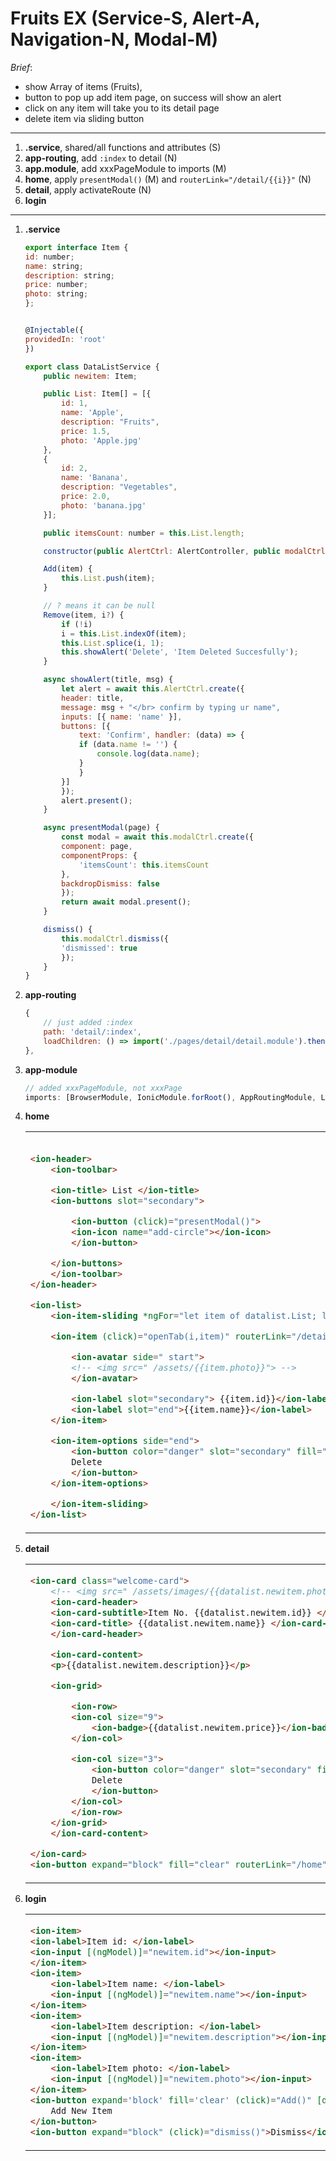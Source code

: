 # Fruits EX (Service-S, Alert-A, Navigation-N, Modal-M)

$Brief:$
* show Array of items (Fruits), 
* button to pop up add item page, on success will show an alert 
* click on any item will take you to its detail page
* delete item via sliding button

---

1. **.service**, shared/all functions and attributes (S)
2. **app-routing**, add `:index` to detail (N)
3. **app.module**, add xxxPageModule to imports (M)
4. **home**, apply `presentModal()` (M) and `routerLink="/detail/{{i}}"` (N)
5. **detail**, apply activateRoute (N)
6. **login**

---

1. **.service**
    ```js
    export interface Item {
    id: number;
    name: string;
    description: string;
    price: number;
    photo: string;
    };


    @Injectable({
    providedIn: 'root'
    })

    export class DataListService {
        public newitem: Item;

        public List: Item[] = [{
            id: 1,
            name: 'Apple',
            description: "Fruits",
            price: 1.5,
            photo: 'Apple.jpg'
        },
        {
            id: 2,
            name: 'Banana',
            description: "Vegetables",
            price: 2.0,
            photo: 'banana.jpg'
        }];

        public itemsCount: number = this.List.length;

        constructor(public AlertCtrl: AlertController, public modalCtrl: ModalController) { }

        Add(item) {
            this.List.push(item);
        }

        // ? means it can be null
        Remove(item, i?) {
            if (!i)
            i = this.List.indexOf(item);
            this.List.splice(i, 1);
            this.showAlert('Delete', 'Item Deleted Succesfully');
        }

        async showAlert(title, msg) {
            let alert = await this.AlertCtrl.create({
            header: title,
            message: msg + "</br> confirm by typing ur name",
            inputs: [{ name: 'name' }],
            buttons: [{
                text: 'Confirm', handler: (data) => {
                if (data.name != '') {
                    console.log(data.name);
                }
                }
            }]
            });
            alert.present();
        }

        async presentModal(page) {
            const modal = await this.modalCtrl.create({
            component: page,
            componentProps: {
                'itemsCount': this.itemsCount
            },
            backdropDismiss: false
            });
            return await modal.present();
        }

        dismiss() {
            this.modalCtrl.dismiss({
            'dismissed': true
            });
        }
    }
    ```

2. **app-routing**
    ```js
    {
        // just added :index
        path: 'detail/:index',
        loadChildren: () => import('./pages/detail/detail.module').then(m => m.DetailPageModule)
    },
    ```

3. **app-module**
    ```js
    // added xxxPageModule, not xxxPage
    imports: [BrowserModule, IonicModule.forRoot(), AppRoutingModule, LoginPageModule],
    ```

4. **home**
    <table>
    <tr>
    <td>
    
    ```html
        
    <ion-header>
        <ion-toolbar>

        <ion-title> List </ion-title>
        <ion-buttons slot="secondary">

            <ion-button (click)="presentModal()">
            <ion-icon name="add-circle"></ion-icon>
            </ion-button>

        </ion-buttons>
        </ion-toolbar>
    </ion-header>

    <ion-list>
        <ion-item-sliding *ngFor="let item of datalist.List; let i=index">

        <ion-item (click)="openTab(i,item)" routerLink="/detail/{{i}}">

            <ion-avatar side=" start">
            <!-- <img src=" /assets/{{item.photo}}"> -->
            </ion-avatar>

            <ion-label slot="secondary"> {{item.id}}</ion-label>
            <ion-label slot="end">{{item.name}}</ion-label>
        </ion-item>

        <ion-item-options side="end">
            <ion-button color="danger" slot="secondary" fill="outline" (click)="Delete(i,item)">
            Delete
            </ion-button>
        </ion-item-options>

        </ion-item-sliding>
    </ion-list>

    ```
    
    </td>
    <td>
    
    ```js
    constructor(public datalist: DataListService, public navCtrl: NavController, public modalCtrl: ModalController) { }

    openTab(i, item) {
        this.navCtrl.navigateForward('/detail/' + i);
    }

    Delete(i, item) {
        this.datalist.Remove(item, i);
    }

    presentModal() {
        this.datalist.presentModal(LoginPage);
    }
    ```
    
    </td>
    </tr>
    </table>

5. **detail**
    <table>
    <tr>
    <td>
    
    ```html
    <ion-card class="welcome-card">
        <!-- <img src=" /assets/images/{{datalist.newitem.photo}}" alt="" /> -->
        <ion-card-header>
        <ion-card-subtitle>Item No. {{datalist.newitem.id}} </ion-card-subtitle>
        <ion-card-title> {{datalist.newitem.name}} </ion-card-title>
        </ion-card-header>

        <ion-card-content>
        <p>{{datalist.newitem.description}}</p>

        <ion-grid>

            <ion-row>
            <ion-col size="9">
                <ion-badge>{{datalist.newitem.price}}</ion-badge>
            </ion-col>

            <ion-col size="3">
                <ion-button color="danger" slot="secondary" fill="outline" (click)="delete()">
                Delete
                </ion-button>
            </ion-col>
            </ion-row>
        </ion-grid>
        </ion-card-content>

    </ion-card>
    <ion-button expand="block" fill="clear" routerLink="/home">close</ion-button>
    ```
    
    </td>
    <td>
    
    ```js
    public index;
    constructor(private activatedRoute: ActivatedRoute, public datalist: DataListService) { }

    ngOnInit() {
        this.index = this.activatedRoute.snapshot.paramMap.get('index');
        this.datalist.newitem = this.datalist.List[this.index];
    }

    delete() {
        this.datalist.Remove(this.index);
    }
    ```
    </td>
    </tr>
    </table>
6. **login**
    <table>
    <tr>
    <td>
    
    ```html
    <ion-item>
    <ion-label>Item id: </ion-label>
    <ion-input [(ngModel)]="newitem.id"></ion-input>
    </ion-item>
    <ion-item>
        <ion-label>Item name: </ion-label>
        <ion-input [(ngModel)]="newitem.name"></ion-input>
    </ion-item>
    <ion-item>
        <ion-label>Item description: </ion-label>
        <ion-input [(ngModel)]="newitem.description"></ion-input>
    </ion-item>
    <ion-item>
        <ion-label>Item photo: </ion-label>
        <ion-input [(ngModel)]="newitem.photo"></ion-input>
    </ion-item>
    <ion-button expand='block' fill='clear' (click)="Add()" [disabled]="!newitem.id">
        Add New Item
    </ion-button>
    <ion-button expand="block" (click)="dismiss()">Dismiss</ion-button>
    ```
    
    </td>
    <td>
    
    
    ```js
    @Input() itemsCount;
    public index;
    public newitem: Item;
    constructor(public datalist: DataListService, navParams: NavParams, public modalCtrl: ModalController) {
        this.newitem = {} as Item;
    }

    Add() {
        this.datalist.Add(this.newitem);
        this.datalist.showAlert("Add New Item", "Added Successfully");
    }

    dismiss() {
        this.datalist.dismiss();
    }
    ```
    </td>
    </tr>
    </table>
